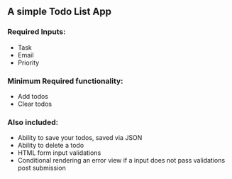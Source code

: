 ## A simple Todo List App 

### Required Inputs:

* Task
* Email
* Priority 

### Minimum Required functionality:
* Add todos
* Clear todos 

### Also included:
* Ability to save your todos, saved via JSON
* Ability to delete a todo
* HTML form input validations
* Conditional rendering an error view if a input does not pass validations post submission

